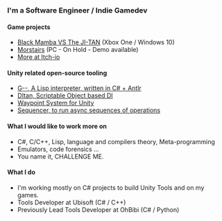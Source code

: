### I'm a Software Engineer / Indie Gamedev  
#### Game projects
- [Black Mamba VS The JI-TAN](https://www.microsoft.com/fr-fr/p/black-mamba-vs-the-ji-tan/9n00l23nt64g) (Xbox One / Windows 10)
- [Morstairs](https://store.steampowered.com/app/1481900/Morstairs__Part_I__Oath_of_Fealty/) (PC - On Hold - Demo available)
- [More at Itch-io](https://anthony-rey.itch.io/)


#### Unity related open-source tooling 
- [G--, A Lisp interpreter, written in C# + Antlr](https://github.com/ReyAnthony/G--)
- [DItan, Scriptable Object based DI](https://github.com/ReyAnthony/DItan)
- [Waypoint System for Unity](https://github.com/ReyAnthony/waypoint-system)
- [Sequencer, to run async sequences of operations](https://github.com/ReyAnthony/Sequencer) 

#### What I would like to work more on
- C#, C/C++, Lisp, language and compilers theory, Meta-programming
- Emulators, code forensics ... 
- You name it, CHALLENGE ME.


#### What I do
- I'm working mostly on C# projects to build Unity Tools and on my games.
- Tools Developer at Ubisoft (C# / C++)
- Previously Lead Tools Developer at OhBibi (C# / Python)
